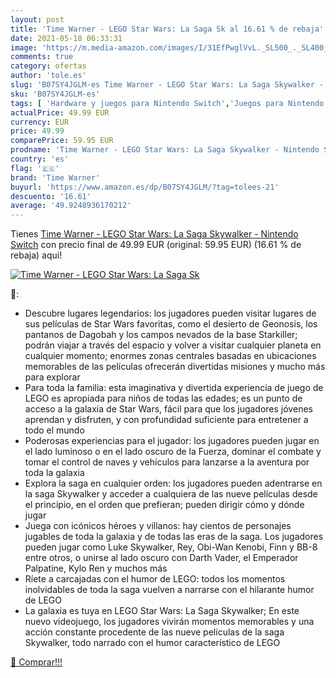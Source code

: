 ```yaml
---
layout: post
title: 'Time Warner - LEGO Star Wars: La Saga Sk al 16.61 % de rebaja'
date: 2021-05-18 06:33:31
image: 'https://m.media-amazon.com/images/I/31EfPwglVvL._SL500_._SL400_.jpg'
comments: true
category: ofertas
author: 'tole.es'
slug: 'B07SY4JGLM-es Time Warner - LEGO Star Wars: La Saga Skywalker - Nintendo...'
sku: 'B07SY4JGLM-es'
tags: [ 'Hardware y juegos para Nintendo Switch','Juegos para Nintendo Switch','Videojuegos','nintendo','time warner', ]
actualPrice: 49.99 EUR
currency: EUR
price: 49.99
comparePrice: 59.95 EUR
prodname: 'Time Warner - LEGO Star Wars: La Saga Skywalker - Nintendo Switch'
country: 'es'
flag: '🇪🇸'
brand: 'Time Warner'
buyurl: 'https://www.amazon.es/dp/B07SY4JGLM/?tag=tolees-21'
descuento: '16.61'
average: '49.9248936170212'
---
```


Tienes [Time Warner - LEGO Star Wars: La Saga Skywalker - Nintendo Switch](https://www.amazon.es/dp/B07SY4JGLM/?tag=tolees-21) con precio final de  49.99 EUR (original: 59.95 EUR) (16.61 %  de rebaja) aqui!

[![Time Warner - LEGO Star Wars: La Saga Sk](https://m.media-amazon.com/images/I/31EfPwglVvL._SL500_._SL400_.jpg)](https://www.amazon.es/dp/B07SY4JGLM/?tag=tolees-21)

🔎:

- Descubre lugares legendarios: los jugadores pueden visitar lugares de sus películas de Star Wars favoritas, como el desierto de Geonosis, los pantanos de Dagobah y los campos nevados de la base Starkiller; podrán viajar a través del espacio y volver a visitar cualquier planeta en cualquier momento; enormes zonas centrales basadas en ubicaciones memorables de las películas ofrecerán divertidas misiones y mucho más para explorar
- Para toda la familia: esta imaginativa y divertida experiencia de juego de LEGO es apropiada para niños de todas las edades; es un punto de acceso a la galaxia de Star Wars, fácil para que los jugadores jóvenes aprendan y disfruten, y con profundidad suficiente para entretener a todo el mundo
- Poderosas experiencias para el jugador: los jugadores pueden jugar en el lado luminoso o en el lado oscuro de la Fuerza, dominar el combate y tomar el control de naves y vehículos para lanzarse a la aventura por toda la galaxia
- Explora la saga en cualquier orden: los jugadores pueden adentrarse en la saga Skywalker y acceder a cualquiera de las nueve películas desde el principio, en el orden que prefieran; pueden dirigir cómo y dónde jugar
- Juega con icónicos héroes y villanos: hay cientos de personajes jugables de toda la galaxia y de todas las eras de la saga. Los jugadores pueden jugar como Luke Skywalker, Rey, Obi-Wan Kenobi, Finn y BB-8 entre otros, o unirse al lado oscuro con Darth Vader, el Emperador Palpatine, Kylo Ren y muchos más
- Ríete a carcajadas con el humor de LEGO: todos los momentos inolvidables de toda la saga vuelven a narrarse con el hilarante humor de LEGO
- La galaxia es tuya en LEGO Star Wars: La Saga Skywalker; En este nuevo videojuego, los jugadores vivirán momentos memorables y una acción constante procedente de las nueve películas de la saga Skywalker, todo narrado con el humor característico de LEGO

[🛒 Comprar!!!](https://www.amazon.es/dp/B07SY4JGLM/?tag=tolees-21)

